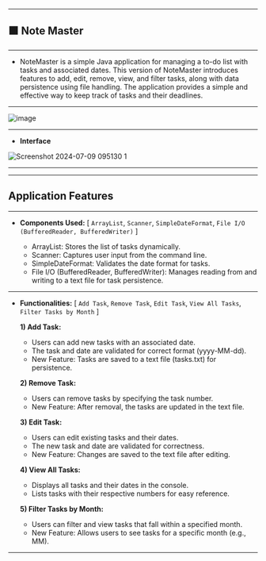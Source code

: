 -------------------------
🟧 Note Master
-------------------------


--------
- NoteMaster is a simple Java application for managing a to-do list with tasks and associated dates. This version of NoteMaster introduces features to add, edit, remove, view, and filter tasks, along with data persistence using file handling. The application provides a simple and effective way to keep track of tasks and their deadlines.

--------------
![image](https://github.com/Tharul-J/Note-Master/assets/171511675/47ac32f1-11bd-47c9-a905-a07f14c052ac)

-----------
- **Interface**
  
![Screenshot 2024-07-09 095130 1](https://github.com/Tharul-J/Note-Master/assets/171511675/c7fed07b-a87e-40b7-a261-0388a532a0e4)

--------------


-------------------------
## Application Features
------------------------

- **Components Used:** [ `ArrayList`, `Scanner`, `SimpleDateFormat`, `File I/O (BufferedReader, BufferedWriter)` ]
  
     - ArrayList: Stores the list of tasks dynamically.
     - Scanner: Captures user input from the command line.
     - SimpleDateFormat: Validates the date format for tasks.
     - File I/O (BufferedReader, BufferedWriter): Manages reading from and writing to a text file for task persistence.
-------------------------
  
- **Functionalities:** [ `Add Task`, `Remove Task`, `Edit Task`, `View All Tasks`, `Filter Tasks by Month` ]

   **1) Add Task:**
  
     - Users can add new tasks with an associated date.
     - The task and date are validated for correct format (yyyy-MM-dd).
     - New Feature: Tasks are saved to a text file (tasks.txt) for persistence.

    **2) Remove Task:**
  
     - Users can remove tasks by specifying the task number.
     - New Feature: After removal, the tasks are updated in the text file.

    **3) Edit Task:**
  
     - Users can edit existing tasks and their dates.
     - The new task and date are validated for correctness.
     - New Feature: Changes are saved to the text file after editing.

    **4) View All Tasks:**
  
     - Displays all tasks and their dates in the console.
     - Lists tasks with their respective numbers for easy reference.

    **5) Filter Tasks by Month:**
  
     - Users can filter and view tasks that fall within a specified month.
     - New Feature: Allows users to see tasks for a specific month (e.g., MM).


-------------------------

